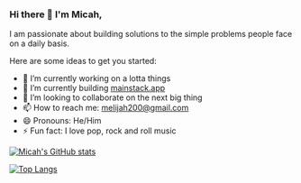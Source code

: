 ### Hi there 👋 I'm Micah,
I am passionate about building solutions to the simple problems people face on a daily basis.
<!--
**Megxos/Megxos** is a ✨ _special_ ✨ repository because its `README.md` (this file) appears on your GitHub profile. -->

Here are some ideas to get you started:

- 🔭 I’m currently working on a lotta things
- 🌱 I’m currently building [mainstack.app](https://mainstack.app) 
- 👯 I’m looking to collaborate on the next big thing
- 📫 How to reach me: melijah200@gmail.com
- 😄 Pronouns: He/Him
- ⚡ Fun fact: I love pop, rock and roll music

[![Micah's GitHub stats](https://github-readme-stats.vercel.app/api?username=codemicah&count_private=true&show_icons=true&theme=radical)](https://github.com/anuraghazra/github-readme-stats)
<!-- [![Top Langs](https://github-readme-stats.vercel.app/api?username=codemicah&langs_count=6&hide=css,html&show_icons=true&count_private=true&theme=radical)](https://github.com/anuraghazra/github-readme-stats) -->
[![Top Langs](https://github-readme-stats.vercel.app/api/top-langs/?username=codemicah&langs_count=2&show_icons=true&count_private=true&theme=dracula)](https://github.com/anuraghazra/github-readme-stats)
